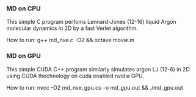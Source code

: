 ### MD on CPU
This simple C program perfoms Lennard-Jones (12-16) liquid Argon molecular dynamics in 2D by a fast Verlet algorithm.

How to run:
g++ md_nve.c -O2 && octave movie.m  


### MD on GPU
This simple CUDA C++ program similarly simulates argon LJ (12-6) in 2D using CUDA thechnology on cuda enabled nvidia GPU.

How to run:
nvcc -O2 md_nve_gpu.cu -o md_gpu.out && ./md_gpu.out
